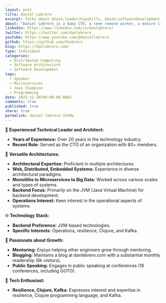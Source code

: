 ```yaml
---
layout: post
title: Daniel Lebrero
excerpt: Talks about &hash;leadershipskills, &hash;softwaredevelopment, &hash;softwareengineering, and &hash;softwarearchitecture
about: "Daniel Lebrero is a baby CTO, a teen remote worker, a mature Clojurian, an elder Architect, an ancient TDDer and an antediluvian Java dev.&newline;&newline;With more than 20 years of software development experience, he has worked on monolithic websites, embedded applications, low latency systems, micro services, streaming applications and big data."
linkedin: https://www.linkedin.com/in/danlebrero/
twitter: https://twitter.com/danlebrero
youtube: https://www.youtube.com/@daniellebrero
github: https://github.com/dlebrero
blog: https://danlebrero.com/
type: Individual
categories:
  - Distributed Computing
  - Software Architecture
  - Software Development
tags:
  - Speaker
  - Microservices
  - Java Champion
  - Programming
date: 2023-12-28T00:00:00.000Z
comments: true
published: true
share: true
permalink: daniel-lebrero-37nMa
---
```

🚀 **Experienced Technical Leader and Architect:**
- **Years of Experience:** Over 20 years in the technology industry.
- **Recent Role:** Served as the CTO of an organization with 80+ members.

🔧 **Versatile Architectures:**
- **Architectural Expertise:** Proficient in multiple architectures.
- **Web, Distributed, Embedded Systems:** Experience in diverse architectural paradigms.
- **Monoliths to Microservices to Big Data:** Worked across various scales and types of systems.
- **Backend Focus:** Primarily on the JVM (Java Virtual Machine) for backend development.
- **Operations Interest:** Keen interest in the operational aspects of systems.

🌐 **Technology Stack:**
- **Backend Preference:** JVM-based technologies.
- **Specific Interests:** Operations, resilience, Clojure, and Kafka.

🌱 **Passionate about Growth:**
- **Mentoring:** Enjoys helping other engineers grow through mentoring.
- **Blogging:** Maintains a blog at danlebrero.com with a substantial monthly readership (6k visitors).
- **Public Speaking:** Engages in public speaking at conferences (16 conferences, including GOTO).

🚀 **Tech Enthusiast:**
- **Resilience, Clojure, Kafka:** Expresses interest and expertise in resilience, Clojure programming language, and Kafka.
